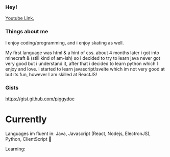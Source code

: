 ### Hey!
[Youtube Link.](https://www.youtube.com/channel/UCB4DE1ebOwRV-Z1GBcf4l0A)

### Things about me

I enjoy coding/programming, and i enjoy skating as well.

My first language was html & a hint of css.
about 4 months later i got into minecraft & (still kind of am-ish) so i decided to try to learn java
never got very good but i understand it, after that i decided to learn python which I enjoy and love.
i started to learn javascript/svelte which im not very good at but its fun, however I am skilled at ReactJS!

### Gists
https://gist.github.com/piggydoe

# Currently

Languages im fluent in: Java, Javascript (React, Nodejs, ElectronJS), Python, ClientScript :troll:

Learning: 
